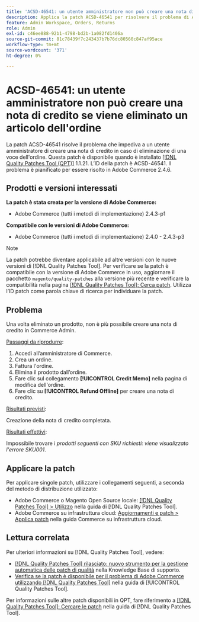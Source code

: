 ```yaml
---
title: 'ACSD-46541: un utente amministratore non può creare una nota di credito se viene eliminato un articolo dell''ordine'
description: Applica la patch ACSD-46541 per risolvere il problema di Adobe Commerce, per cui una volta eliminato un prodotto non è più possibile creare una nota di credito nell’amministratore Adobe Commerce.
feature: Admin Workspace, Orders, Returns
role: Admin
exl-id: c46ee888-92b1-4798-bd2b-1a082fd1406a
source-git-commit: 81c78439f7c243437b7b76dc80560c847af95ace
workflow-type: tm+mt
source-wordcount: '371'
ht-degree: 0%

---
```


# ACSD-46541: un utente amministratore non può creare una nota di credito se viene eliminato un articolo dell&#39;ordine

La patch ACSD-46541 risolve il problema che impediva a un utente amministratore di creare una nota di credito in caso di eliminazione di una voce dell&#39;ordine. Questa patch è disponibile quando è installato [[!DNL Quality Patches Tool (QPT)]](https://experienceleague.adobe.com/en/docs/commerce-knowledge-base/kb/announcements/commerce-announcements/magento-quality-patches-released-new-tool-to-self-serve-quality-patches) 1.1.21. L’ID della patch è ACSD-46541. Il problema è pianificato per essere risolto in Adobe Commerce 2.4.6.

## Prodotti e versioni interessati

**La patch è stata creata per la versione di Adobe Commerce:**

* Adobe Commerce (tutti i metodi di implementazione) 2.4.3-p1

**Compatibile con le versioni di Adobe Commerce:**

* Adobe Commerce (tutti i metodi di implementazione) 2.4.0 - 2.4.3-p3

>[!NOTE]
>
>La patch potrebbe diventare applicabile ad altre versioni con le nuove versioni di [!DNL Quality Patches Tool]. Per verificare se la patch è compatibile con la versione di Adobe Commerce in uso, aggiornare il pacchetto `magento/quality-patches` alla versione più recente e verificare la compatibilità nella pagina [[!DNL Quality Patches Tool]: Cerca patch](https://experienceleague.adobe.com/tools/commerce-quality-patches/index.html). Utilizza l’ID patch come parola chiave di ricerca per individuare la patch.

## Problema

Una volta eliminato un prodotto, non è più possibile creare una nota di credito in Commerce Admin.

<u>Passaggi da riprodurre</u>:

1. Accedi all’amministratore di Commerce.
1. Crea un ordine.
1. Fattura l&#39;ordine.
1. Elimina il prodotto dall’ordine.
1. Fare clic sul collegamento **[!UICONTROL Credit Memo]** nella pagina di modifica dell&#39;ordine.
1. Fare clic su **[!UICONTROL Refund Offline]** per creare una nota di credito.

<u>Risultati previsti</u>:

Creazione della nota di credito completata.

<u>Risultati effettivi</u>:

Impossibile trovare i _prodotti seguenti con SKU richiesti: viene visualizzato l&#39;errore SKU001_.

## Applicare la patch

Per applicare singole patch, utilizzare i collegamenti seguenti, a seconda del metodo di distribuzione utilizzato:

* Adobe Commerce o Magento Open Source locale: [[!DNL Quality Patches Tool] > Utilizzo](/help/tools/quality-patches-tool/usage.md) nella guida di [!DNL Quality Patches Tool].
* Adobe Commerce su infrastruttura cloud: [Aggiornamenti e patch > Applica patch](https://experienceleague.adobe.com/docs/commerce-cloud-service/user-guide/develop/upgrade/apply-patches.html) nella guida Commerce su infrastruttura cloud.

## Lettura correlata

Per ulteriori informazioni su [!DNL Quality Patches Tool], vedere:

* [[!DNL Quality Patches Tool] rilasciato: nuovo strumento per la gestione automatica delle patch di qualità](https://experienceleague.adobe.com/en/docs/commerce-knowledge-base/kb/announcements/commerce-announcements/magento-quality-patches-released-new-tool-to-self-serve-quality-patches) nella Knowledge Base di supporto.
* [Verifica se la patch è disponibile per il problema di Adobe Commerce utilizzando  [!DNL Quality Patches Tool]](/help/tools/quality-patches-tool/patches-available-in-qpt/check-patch-for-magento-issue-with-magento-quality-patches.md) nella guida di [!UICONTROL Quality Patches Tool].


Per informazioni sulle altre patch disponibili in QPT, fare riferimento a [[!DNL Quality Patches Tool]: Cercare le patch](https://experienceleague.adobe.com/tools/commerce-quality-patches/index.html) nella guida di [!DNL Quality Patches Tool].
